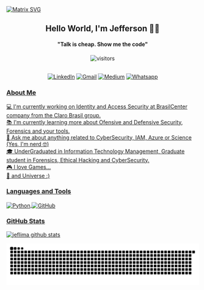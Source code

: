  [![Matrix SVG](https://raw.githubusercontent.com/rodrigograca31/rodrigograca31/master/matrix.svg)](https://www.youtube.com/watch?v=SDkAGkd4NLc) 
<p>
  <h2 align="center"><b>Hello World, I'm Jefferson 🐱‍💻</b></h2>
</p>

<p>
  <h4 align="center"><b>"Talk is cheap. Show me the code"</b></h4>
</p>

<p align="center">
    <img align="center" alt="visitors" src="https://gpvc.arturio.dev/jeflima" />
</p>

<p align="center">
<br>
<a href="https://www.linkedin.com/in/jsilvaalveslima"><img src="https://img.shields.io/badge/linkedin-%230077B5.svg?&style=for-the-badge&logo=linkedin&logoColor=white" alt="LinkedIn" /></a>
<a href="mailto:jsilvaalveslima@gmail.com?subject=Ola%20Jefferson"><img src="https://img.shields.io/badge/gmail-%23D14836.svg?&style=for-the-badge&logo=gmail&logoColor=white" alt="Gmail"/></a>
<a href="https://medium.com/@jeflima"><img src="https://img.shields.io/badge/Medium-12100E?style=for-the-badge&logo=medium&logoColor=white"alt="Medium" /></a>
<a href="https://encurtador.com.br/cqDIS"><img src="https://img.shields.io/badge/WhatsApp-25D366?style=for-the-badge&logo=whatsapp&logoColor=white" alt="Whatsapp"</a>
</p>

 <!-- About me -->
<h3>About Me</h3>
  
💻 I'm currently working on Identity and Access Security at BrasilCenter company from the Claro Brasil group.<br>
📚 I'm currently learning more about Ofensive and Defensive Security, Forensics and your tools.<br>
💬 Ask me about anything related to CyberSecurity, IAM, Azure or Science (Yes, I'm nerd :nerd_face:)<br>
🎓 UnderGraduated in Information Technology Management, Graduate student in Forensics, Ethical Hacking and CyberSecurity.<br>
🎮 I love Games...<br/>
🌌 and Universe :)
<div align="left">
  
 <h3><b>Languages and Tools</b></h3>
<img align="center" alt="Python" width="26px" src="https://github.com/darshanr27/darshanr27/blob/master/Assets/python.png" />
<img align="center" alt="GitHub" width="26px" src="https://github.com/darshanr27/darshanr27/blob/master/Assets/github.png" />

  <!--  Stats -->
<h3>GitHub Stats</h3>

![jeflima github stats](https://github-readme-stats.vercel.app/api?username=jeflima&theme=nord&show_icons=true&count_private=true&line_height=20&title_color=FFFFFF&icon_color=FFFFFF&text_color=FFFFFF&bg_color=0D1117)

 ![Snake animation](https://github.com/jeflima/jeflima/blob/output/github-contribution-grid-snake.svg)


